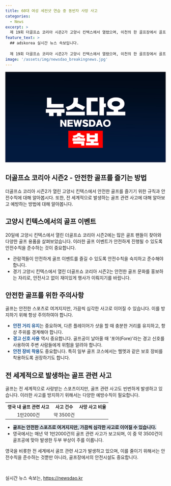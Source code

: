 ```yaml
---
title: 60대 여성 세컨샷 연습 중 동반자 사망 사고
categories:
  - News
excerpt: >
  제 19회 더골프쇼 코리아 시즌2가 고양시 킨텍스에서 열렸으며, 이천의 한 골프장에서 골프 공에 맞아 사망한 사고가 발생했다. 경찰은 사고 경위를 조사 중이며, 골프는 안전한 스포츠로 여겨지지만 사고가 발생하면 치명적일 수 있다. 안전 거리 유지, 경고 신호 및 안전 장비 착용이 중요하다. 
feature_text: >
  ## adskorea 실시간 뉴스 속보입니다.

  제 19회 더골프쇼 코리아 시즌2가 고양시 킨텍스에서 열렸으며, 이천의 한 골프장에서 골프 공에 맞아 사망한 사고가 발생했다. 경찰은 사고 경위를 조사 중이며, 골프는 안전한 스포츠로 여겨지지만 사고가 발생하면 치명적일 수 있다. 안전 거리 유지, 경고 신호 및 안전 장비 착용이 중요하다. 
image: '/assets/img/newsdao_breakingnews.jpg'
---
```


<p><img src="/assets/img/newsdao_breakingnews.jpg" alt="adskorea 속보" /></p>

<h2 data-ke-size="size26">더골프쇼 코리아 시즌2 - 안전한 골프를 즐기는 방법</h2>

<p data-ke-size="size16">더골프쇼 코리아 시즌2가 열린 고양시 킨텍스에서 안전한 골프를 즐기기 위한 규칙과 안전수칙에 대해 알아봅시다. 또한, 전 세계적으로 발생하는 골프 관련 사고에 대해 알아보고 예방하는 방법에 대해 알아봅니다.</p>

<h2 data-ke-size="size24">고양시 킨텍스에서의 골프 이벤트</h2>

<p data-ke-size="size16">20일에 고양시 킨텍스에서 열린 더골프쇼 코리아 시즌2에는 많은 골프 팬들이 찾아와 다양한 골프 용품을 살펴보았습니다. 이러한 골프 이벤트가 안전하게 진행될 수 있도록 안전수칙을 준수하는 것이 중요합니다.</p>

<ul>
  <li>관람객들이 안전하게 골프 이벤트를 즐길 수 있도록 안전수칙을 숙지하고 준수해야 합니다.</li>
  <li>경기 고양시 킨텍스에서 열린 더골프쇼 코리아 시즌2는 안전한 골프 문화를 홍보하는 자리로, 안전사고 없이 재미있게 행사가 이뤄지기를 바랍니다.</li>
</ul>

<h2 data-ke-size="size24">안전한 골프를 위한 주의사항</h2>

<p data-ke-size="size16">골프는 안전한 스포츠로 여겨지지만, 가끔씩 심각한 사고로 이어질 수 있습니다. 이를 방지하기 위해 항상 주의하여야 합니다.</p>

<ul>
  <li><b><span style="color: #1a5490;">안전 거리 유지</span></b>는 중요하며, 다른 플레이어가 샷을 할 때 충분한 거리를 유지하고, 항상 주위를 경계해야 합니다.</li>
  <li><b><span style="color: #1a5490;">경고 신호 사용</span></b> 역시 중요합니다. 골프공이 날아올 때 '포어(Fore)'라는 경고 신호를 사용하여 주변 사람들에게 위험을 알려야 합니다.</li>
  <li><b><span style="color: #1a5490;">안전 장비 착용</span></b>도 중요합니다. 특히 일부 골프 코스에서는 헬멧과 같은 보호 장비를 착용하도록 권장하기도 합니다.</li>
</ul>

<h2 data-ke-size="size24">전 세계적으로 발생하는 골프 관련 사고</h2>

<p data-ke-size="size16">골프는 전 세계적으로 사랑받는 스포츠이지만, 골프 관련 사고도 빈번하게 발생하고 있습니다. 이러한 사고를 방지하기 위해서는 다양한 예방수칙이 필요합니다.</p>

<table>
  <tr>
    <td style="text-align: center; height: 17px;"><b>영국 내 골프 관련 사고</b></td>
    <td style="text-align: center; height: 17px;"><b>사고 건수</b></td>
    <td style="text-align: center; height: 17px;"><b>사망 사고 비율</b></td>
  </tr>
  <tr>
    <td style="text-align: center; height: 17px;">1만2000건</td>
    <td style="text-align: center; height: 17px;">약 3500건</td>
  </tr>
</table>

<ul>
  <li><b><span style="background-color: #21538527;">골프는 안전한 스포츠로 여겨지지만, 가끔씩 심각한 사고로 이어질 수 있습니다.</span></b></li>
  <li>영국에서는 매년 약 1만2000건의 골프 관련 사고가 보고되며, 이 중 약 3500건이 골프공에 맞아 발생한 두부 부상이 주를 이룹니다.</li>
</ul>

<p data-ke-size="size16">영국을 비롯한 전 세계에서 골프 관련 사고가 발생하고 있으며, 이를 줄이기 위해서는 안전수칙을 준수하는 것뿐만 아니라, 골프장에서의 안전시설도 중요합니다.</p>

<p data-ke-size="size16">&nbsp;</p>
실시간 뉴스 속보는, <a href="https://newsdao.kr" rel="dofollow">https://newsdao.kr</a>


